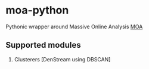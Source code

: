 # moa-python
Pythonic wrapper around Massive Online Analysis [MOA](https://github.com/Waikato/moa)

## Supported modules

1. Clusterers [DenStream using DBSCAN]
